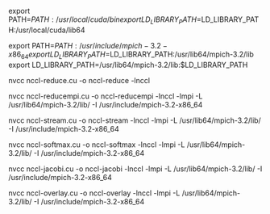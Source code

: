export PATH=$PATH:/usr/local/cuda/bin
export LD_LIBRARY_PATH=$LD_LIBRARY_PATH:/usr/local/cuda/lib64

export PATH=$PATH:/usr/include/mpich-3.2-x86_64
export LD_LIBRARY_PATH=$LD_LIBRARY_PATH:/usr/lib64/mpich-3.2/lib
export LD_LIBRARY_PATH=/usr/lib64/mpich-3.2/lib:$LD_LIBRARY_PATH

nvcc nccl-reduce.cu -o nccl-reduce -lnccl

nvcc nccl-reducempi.cu -o nccl-reducempi -lnccl -lmpi -L /usr/lib64/mpich-3.2/lib/ -I /usr/include/mpich-3.2-x86_64

nvcc nccl-stream.cu -o nccl-stream -lnccl -lmpi  -L /usr/lib64/mpich-3.2/lib/ -I /usr/include/mpich-3.2-x86_64

nvcc nccl-softmax.cu -o nccl-softmax -lnccl -lmpi  -L /usr/lib64/mpich-3.2/lib/ -I /usr/include/mpich-3.2-x86_64

nvcc nccl-jacobi.cu -o nccl-jacobi -lnccl -lmpi  -L /usr/lib64/mpich-3.2/lib/ -I /usr/include/mpich-3.2-x86_64

nvcc nccl-overlay.cu -o nccl-overlay -lnccl -lmpi  -L /usr/lib64/mpich-3.2/lib/ -I /usr/include/mpich-3.2-x86_64
